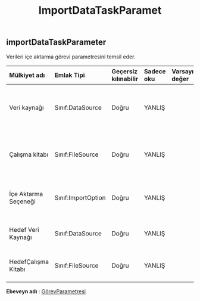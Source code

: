 ﻿---
title: ImportDataTaskParamet
second_title: Aspose.Cells Cloud Documen
type: docs
url: /tr/specification/model/importdatataskparameter/
description: "Aspose.Cells Bulut modeli spesifikasyonu: ImportDataTaskParameter. Açma, oluşturma, düzenleme, bölme, birleştirme, karşılaştırma ve dönüştürme gibi özelliklerle Excel ve diğer elektronik tablo belgelerini zahmetsizce yönetin"
kwords: Excel, Office, Elektronik Tablo, Cloud REST API, ImportDataTaskParameter
weight: 50
---
## **importDataTaskParameter**

 Verileri içe aktarma görevi parametresini temsil eder.

| Mülkiyet adı| Emlak Tipi| Geçersiz kılınabilir| Sadece oku| Varsayılan değer| Tanım|
|:- |:- |:- |:- |:- |:- |
| Veri kaynağı| Sınıf:DataSource| Doğru| YANLIŞ|| Görev nesnesinin veri kaynağını temsil eder.|
| Çalışma kitabı| Sınıf:FileSource| Doğru| YANLIŞ|| Görev nesnesinin veri kaynağını temsil eder.|
| İçe Aktarma Seçeneği| Sınıf:ImportOption| Doğru| YANLIŞ|| İçe aktarma seçeneğini temsil eder.|
| Hedef Veri Kaynağı| Sınıf:DataSource| Doğru| YANLIŞ|| Hedef veri kaynağını temsil eder.|
| HedefÇalışma Kitabı| Sınıf:FileSource| Doğru| YANLIŞ|| Hedef veri kaynağını temsil eder.|

**Ebeveyn adı** : [GörevParametresi](/specification/model/taskparameter)


